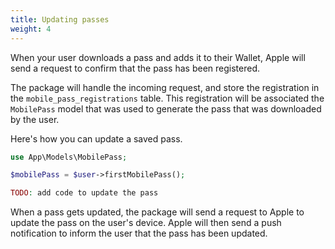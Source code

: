 ```yaml
---
title: Updating passes
weight: 4
---
```


When your user downloads a pass and adds it to their Wallet, Apple will send a request to confirm that the pass has been registered.

The package will handle the incoming request, and store the registration in the `mobile_pass_registrations` table. This registration will be associated the `MobilePass` model that was used to generate the pass that was downloaded by the user.

Here's how you can update a saved pass.

```php
use App\Models\MobilePass;

$mobilePass = $user->firstMobilePass();

TODO: add code to update the pass
```

When a pass gets updated, the package will send a request to Apple to update the pass on the user's device. Apple will then send a push notification to inform the user that the pass has been updated.
